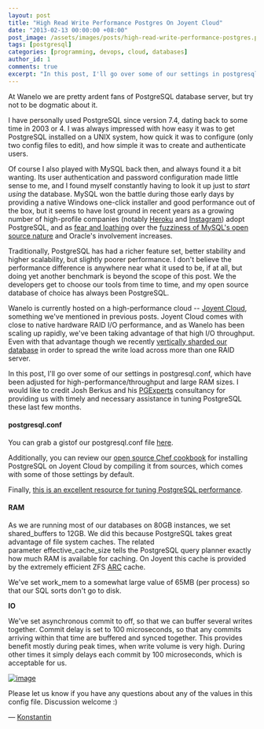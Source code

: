 ```yaml
---
layout: post
title: "High Read Write Performance Postgres On Joyent Cloud"
date: "2013-02-13 00:00:00 +08:00"
post_image: /assets/images/posts/high-read-write-performance-postgres.png
tags: [postgresql]
categories: [programming, devops, cloud, databases]
author_id: 1
comments: true
excerpt: "In this post, I'll go over some of our settings in postgresql.conf, which have been adjusted for high-performance/throughput and large RAM sizes. I would like to credit Josh Berkus and his PGExperts consultancy for providing us with timely and necessary assistance in tuning PostgreSQL these last few months."
---
```



At Wanelo we are pretty ardent fans of PostgreSQL database server, but try not to be dogmatic about it. 

I have personally used PostgreSQL since version 7.4, dating back to some time in 2003 or 4\. I was always impressed with how easy it was to get PostgreSQL installed on a UNIX system, how quick it was to configure (only two config files to edit), and how simple it was to create and authenticate users.

Of course I also played with MySQL back then, and always found it a bit wanting. Its user authentication and password configuration made little sense to me, and I found myself constantly having to look it up just to _start using_ the database. MySQL won the battle during those early days by providing a native Windows one-click installer and good performance out of the box, but it seems to have lost ground in recent years as a growing number of high-profile companies (notably [Heroku](https://postgres.heroku.com/) and [Instagram](http://instagram-engineering.tumblr.com/post/10853187575/sharding-ids-at-instagram)) adopt PostgreSQL, and as [fear and loathing](http://news.ycombinator.com/item?id=4400797) over the [fuzziness of MySQL's open source nature](http://techcrunch.com/2012/08/18/oracle-makes-more-moves-to-kill-open-source-mysql/) and Oracle's involvement increases.

Traditionally, PostgreSQL has had a richer feature set, better stability and higher scalability, but slightly poorer performance. I don't believe the performance difference is anywhere near what it used to be, if at all, but doing yet another benchmark is beyond the scope of this post. We the developers get to choose our tools from time to time, and my open source database of choice has always been PostgreSQL.

Wanelo is currently hosted on a high-performance cloud -- [Joyent Cloud](http://joyent.com/products/joyent-cloud), something we've mentioned in previous posts. Joyent Cloud comes with close to native hardware RAID I/O performance, and as Wanelo has been scaling up rapidly, we've been taking advantage of that high I/O throughput. Even with that advantage though we recently [vertically sharded our database](http://building.wanelo.com/post/42361472646/the-case-for-vertical-sharding) in order to spread the write load across more than one RAID server.

In this post, I'll go over some of our settings in postgresql.conf, which have been adjusted for high-performance/throughput and large RAM sizes. I would like to credit Josh Berkus and his [PGExperts](http://www.pgexperts.com/) consultancy for providing us with timely and necessary assistance in tuning PostgreSQL these last few months.

#### postgresql.conf

You can grab a gistof our postgresql.conf file [here](https://gist.github.com/kigster/4751844 "postgresql.conf").

Additionally, you can review our [open source Chef cookbook](https://github.com/wanelo-chef/postgres) for installing PostgreSQL on Joyent Cloud by compiling it from sources, which comes with some of those settings by default.

Finally, [this is an excellent resource for tuning PostgreSQL performance](http://wiki.postgresql.org/wiki/Tuning_Your_PostgreSQL_Server).

#### RAM

As we are running most of our databases on 80GB instances, we set shared_buffers to 12GB. We did this because PostgreSQL takes great advantage of file system caches. The related parameter effective_cache_size tells the PostgreSQL query planner exactly how much RAM is available for caching. On Joyent this cache is provided by the extremely efficient ZFS [ARC](http://en.wikipedia.org/wiki/Adaptive_replacement_cache) cache. 

We've set work_mem to a somewhat large value of 65MB (per process) so that our SQL sorts don't go to disk. 

**IO**

We've set asynchronous commit to off, so that we can buffer several writes together. Commit delay is set to 100 microseconds, so that any commits arriving within that time are buffered and synced together. This provides benefit mostly during peak times, when write volume is very high. During other times it simply delays each commit by 100 microseconds, which is acceptable for us.

[![image](http://media.tumblr.com/f8d00535aa1759fb037d32fc598f82d0/tumblr_inline_mihoqjKQOW1qz4rgp.png)](https://gist.github.com/kigster/4751844)

Please let us know if you have any questions about any of the values in this config file. Discussion welcome :)

— [Konstantin](http://wanelo.com/kigster)
